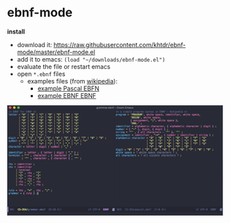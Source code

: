 # ebnf-mode

**install**
- download it: https://raw.githubusercontent.com/khtdr/ebnf-mode/master/ebnf-mode.el
- add it to emacs: `(load "~/downloads/ebnf-mode.el")`
- evaluate the file or restart emacs
- open `*.ebnf` files
  - examples files (from [wikipedia](https://en.wikipedia.org/wiki/Extended_Backus%E2%80%93Naur_form#Examples)):
    - [example Pascal EBFN](https://raw.githubusercontent.com/khtdr/ebnf-mode/master/example-pascal.ebnf)
    - [example EBNF EBNF](https://raw.githubusercontent.com/khtdr/ebnf-mode/master/example-ebnf.ebnf)
    
<img style="max-width: 100%; height: auto; display: block;" src="https://github.com/khtdr/ebnf-mode/blob/master/ebnf-mode.png" />
